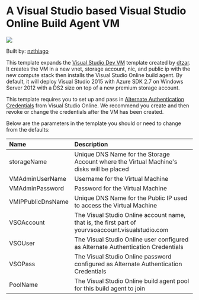 # A Visual Studio based Visual Studio Online Build Agent VM

<a href="https://portal.azure.com/#create/Microsoft.Template/uri/https%3A%2F%2Fraw.githubusercontent.com%2Fnzthiago%2Fazure-quickstart-templates%2Fmaster%2Fvisual-studio-vsobuildagent-vm%2Fazuredeploy.json" target="_blank">
    <img src="http://azuredeploy.net/deploybutton.png"/>
</a>

Built by: [nzthiago](https://github.com/nzthiago)

This template expands the <a href="https://github.com/Azure/azure-quickstart-templates/tree/master/visual-studio-dev-vm">Visual Studio Dev VM</a> template created by [dtzar](https://github.com/dtzar).  It creates the VM in a new vnet, storage account, nic, and public ip with the new compute stack then installs the Visual Studio Online build agent.
By default, it will deploy Visual Studio 2015 with Azure SDK 2.7 on Windows Server 2012 with a DS2 size on top of a new premium storage account.

This template requires you to set up and pass in <a href="https://www.visualstudio.com/integrate/get-started/auth/overview">Alternate Authentication Credentials</a> from Visual Studio Online. We recommend you create and then revoke or change the credentials after the VM has been created.

Below are the parameters in the template you should or need to change from the defaults: 

| Name   | Description    |
|:--- |:---|
| storageName | Unique DNS Name for the Storage Account where the Virtual Machine's disks will be placed |
| VMAdminUserName  | Username for the Virtual Machine  |
| VMAdminPassword  | Password for the Virtual Machine  |
| VMIPPublicDnsName  | Unique DNS Name for the Public IP used to access the Virtual Machine |
| VSOAccount  | The Visual Studio Online account name, that is, the first part of yourvsoaccount.visualstudio.com |
| VSOUser  | The Visual Studio Online user configured as Alternate Authentication Credentials |
| VSOPass  | The Visual Studio Online password configured as Alternate Authentication Credentials |
| PoolName  | The Visual Studio Online build agent pool for this build agent to join |
